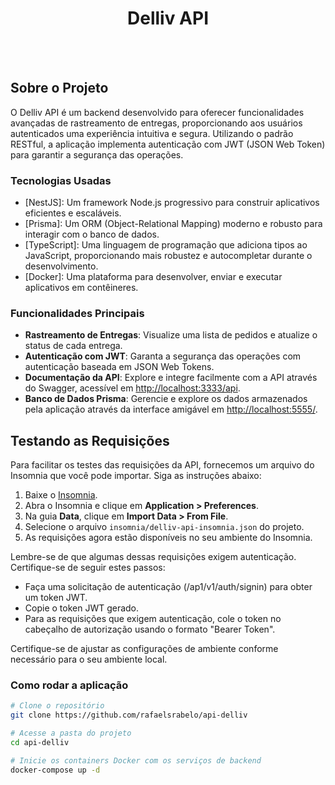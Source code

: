 <h1 style="text-align: center; font-weight: bold;">Delliv API</h1>
<br>
<br>

## Sobre o Projeto

O Delliv API é um backend desenvolvido para oferecer funcionalidades avançadas de rastreamento de entregas, proporcionando aos usuários autenticados uma experiência intuitiva e segura. Utilizando o padrão RESTful, a aplicação implementa autenticação com JWT (JSON Web Token) para garantir a segurança das operações.

### Tecnologias Usadas

- [NestJS]: Um framework Node.js progressivo para construir aplicativos eficientes e escaláveis.
- [Prisma]: Um ORM (Object-Relational Mapping) moderno e robusto para interagir com o banco de dados.
- [TypeScript]: Uma linguagem de programação que adiciona tipos ao JavaScript, proporcionando mais robustez e autocompletar durante o desenvolvimento.
- [Docker]: Uma plataforma para desenvolver, enviar e executar aplicativos em contêineres.

### Funcionalidades Principais

- **Rastreamento de Entregas**: Visualize uma lista de pedidos e atualize o status de cada entrega.
- **Autenticação com JWT**: Garanta a segurança das operações com autenticação baseada em JSON Web Tokens.
- **Documentação da API**: Explore e integre facilmente com a API através do Swagger, acessível em [http://localhost:3333/api](http://localhost:3333/api).
- **Banco de Dados Prisma**: Gerencie e explore os dados armazenados pela aplicação através da interface amigável em [http://localhost:5555/](http://localhost:5555/).

## Testando as Requisições

Para facilitar os testes das requisições da API, fornecemos um arquivo do Insomnia que você pode importar. Siga as instruções abaixo:

1. Baixe o [Insomnia](https://insomnia.rest/download).
2. Abra o Insomnia e clique em **Application > Preferences**.
3. Na guia **Data**, clique em **Import Data > From File**.
4. Selecione o arquivo `insomnia/delliv-api-insomnia.json` do projeto.
5. As requisições agora estão disponíveis no seu ambiente do Insomnia.

Lembre-se de que algumas dessas requisições exigem autenticação. Certifique-se de seguir estes passos:

- Faça uma solicitação de autenticação (/ap1/v1/auth/signin) para obter um token JWT.
- Copie o token JWT gerado.
- Para as requisições que exigem autenticação, cole o token no cabeçalho de autorização usando o formato "Bearer Token".

Certifique-se de ajustar as configurações de ambiente conforme necessário para o seu ambiente local.

### Como rodar a aplicação

```bash
# Clone o repositório
git clone https://github.com/rafaelsrabelo/api-delliv

# Acesse a pasta do projeto
cd api-delliv

# Inicie os containers Docker com os serviços de backend
docker-compose up -d
